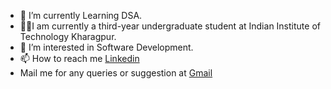 
- 🌱 I’m currently Learning DSA.
- 👨‍🎓I am currently a third-year undergraduate student at Indian Institute of Technology Kharagpur.
- 👀 I’m interested in Software Development.
- 📫 How to reach me [Linkedin](https://www.linkedin.com/in/mohit-saini-191b1622b/)
- Mail me for any queries or suggestion at [Gmail](msmohit1612@gmail.com)
  

<!---
delta-mohit/delta-mohit is a ✨ special ✨ repository because its `README.md` (this file) appears on your GitHub profile.
You can click the Preview link to take a look at your changes.
--->
